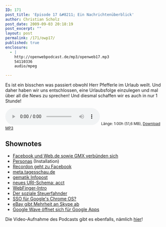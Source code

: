 ```yaml
---
ID: 171
post_title: 'Episode 17 &#8211; Ein Nachrichtenüberblick'
author: Christian Scholz
post_date: 2009-09-03 20:18:19
post_excerpt: ""
layout: post
permalink: /171/owp17/
published: true
enclosure:
  - |
    http://openwebpodcast.de/mp3/openweb17.mp3
    54110336
    audio/mpeg

---
```

Es ist ein bisschen was passiert obwohl Herr Pfefferle im Urlaub weilt. Und daher haben wir uns entschlossen, eine Urlaubsfolge einzulegen und mal über all die News zu sprechen! Und diesmal schaffen wir es auch in nur 1 Stunde!

<audio controls>
  <source src="http://openwebpodcast.de/mp3/openweb17.mp3" type="audio/mpeg">
  Ihr Browser unterstützt diesen Audio-Player nicht.
</audio>
<small>Länge: 1:00h (51,6 MB), <a href="http://openwebpodcast.de/mp3/openweb17.mp3">Download MP3</a></small>

## Shownotes

*   [Facebook und Web.de sowie GMX verbünden sich](http://faz-community.faz.net/blogs/netzkonom/archive/2009/08/24/facebook-waehlt-web-de-und-gmx-als-partner-fuer-open-id.aspx)
*   [Personas](http://personas.media.mit.edu/personasWeb.html) (Installation)
*   [Recordon geht zu Facebook](http://www.readwriteweb.com/archives/facebook_snags_open_web_community_leader_recordon.php)
*   [meta.tagesschau.de](http://meta.tagesschau.de/)
*   [gematik Infopost](http://dietmarkrause.wordpress.com/2009/08/20/egk-aktuell-erste-ausgabe-einer-neuen-infopost-der-gematik/)
*   [neues URI-Schema: acct](http://www.hueniverse.com/hueniverse/2009/08/making-the-case-for-a-new-acct-uri-scheme-for-accounts.html)
*   [WebFinger-Intro](http://www.hueniverse.com/hueniverse/2009/08/introducing-webfinger.html)
*   [Der soziale Steuerfahnder](http://online.wsj.com/article/SB125132627009861985.html)
*   [SSO für Google's Chrome OS?](http://www.readwriteweb.com/archives/google_chrome_os_to_feature_single_sign-on.php)
*   [eBay gibt Mehrheit an Skype ab](http://www.heise.de/newsticker/eBay-gibt-Mehrheit-an-Skype-ab--/meldung/144613)
*   [Google Wave öffnet sich für Google Apps](http://googleenterprise.blogspot.com/2009/09/waving-hello-to-google-apps.html)

Die Video-Aufnahme des Podcasts gibt es ebenfalls, nämlich [hier](http://www.ustream.tv/recorded/2092161)!
